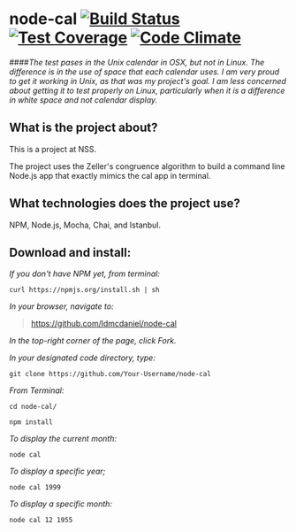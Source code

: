 # node-cal [![Build Status](https://travis-ci.org/ldmcdaniel/node-cal.svg?branch=master)](https://travis-ci.org/ldmcdaniel/node-cal) [![Test Coverage](https://codeclimate.com/github/ldmcdaniel/node-cal/badges/coverage.svg)](https://codeclimate.com/github/ldmcdaniel/node-cal/coverage) [![Code Climate](https://codeclimate.com/github/ldmcdaniel/node-cal/badges/gpa.svg)](https://codeclimate.com/github/ldmcdaniel/node-cal)

####*The test pases in the Unix calendar in OSX, but not in Linux.  The difference is in the use of space that each calendar uses.  I am very proud to get it working in Unix, as that was my project's goal.  I am less concerned about getting it to test properly on Linux, particularly when it is a difference in white space and not calendar display.*

## What is the project about?

This is a project at NSS.

The project uses the Zeller's congruence algorithm to build a command line Node.js app that exactly mimics the cal app in terminal.

## What technologies does the project use?

NPM, Node.js, Mocha, Chai, and Istanbul.

## Download and install:

*If you don't have NPM yet, from terminal:*

````curl https://npmjs.org/install.sh | sh````

*In your browser, navigate to:*
>https://github.com/ldmcdaniel/node-cal

*In the top-right corner of the page, click Fork.*

*In your designated code directory, type:*

````git clone https://github.com/Your-Username/node-cal````

*From Terminal:*

````cd node-cal/````

````npm install````

*To display the current month:*

````node cal````

*To display a specific year;*

````node cal 1999````

*To display a specific month:*

````node cal 12 1955````
